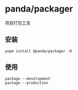 # panda/packager

项目打包工具

## 安装

```shell
pnpm install @panda/packager -D
```

## 使用

```shell
package --development
package --production
```

